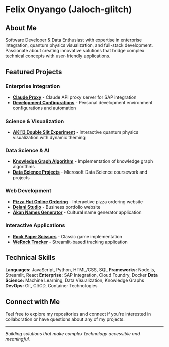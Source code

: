 # Felix Onyango (Jaloch-glitch)

## About Me
Software Developer & Data Enthusiast with expertise in enterprise integration, quantum physics visualization, and full-stack development. Passionate about creating innovative solutions that bridge complex technical concepts with user-friendly applications.

## Featured Projects

### Enterprise Integration
- **[Claude Proxy](https://github.com/Jaloch-glitch/claude_proxy)** - Claude API proxy server for SAP integration
- **[Development Configurations](https://github.com/Jaloch-glitch/my-dev-configurations)** - Personal development environment configurations and automation

### Science & Visualization
- **[AK!13 Double Slit Experiment](https://github.com/Jaloch-glitch/ak13-double-slit-experiment)** - Interactive quantum physics visualization with dynamic theming

### Data Science & AI
- **[Knowledge Graph Algorithm](https://github.com/Jaloch-glitch/knowlege_graph_algorithm)** - Implementation of knowledge graph algorithms
- **[Data Science Projects](https://github.com/Jaloch-glitch/datascience)** - Microsoft Data Science coursework and projects

### Web Development
- **[Pizza Hut Online Ordering](https://github.com/Jaloch-glitch/pizzahut)** - Interactive pizza ordering website
- **[Delani Studio](https://github.com/Jaloch-glitch/delani_studio)** - Business portfolio website
- **[Akan Names Generator](https://github.com/Jaloch-glitch/Akan-Names)** - Cultural name generator application

### Interactive Applications
- **[Rock Paper Scissors](https://github.com/Jaloch-glitch/rockpaperscissors)** - Classic game implementation
- **[WeRock Tracker](https://github.com/Jaloch-glitch/weRockTracker)** - Streamlit-based tracking application

## Technical Skills

**Languages:** JavaScript, Python, HTML/CSS, SQL
**Frameworks:** Node.js, Streamlit, React
**Enterprise:** SAP Integration, Cloud Foundry, Docker
**Data Science:** Machine Learning, Data Visualization, Knowledge Graphs
**DevOps:** Git, CI/CD, Container Technologies

## Connect with Me

Feel free to explore my repositories and connect if you're interested in collaboration or have questions about any of my projects.

---

*Building solutions that make complex technology accessible and meaningful.*